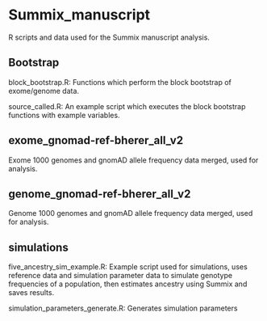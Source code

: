 # Summix_manuscript
R scripts and data used for the Summix manuscript analysis.

## Bootstrap
block_bootstrap.R: Functions which perform the block bootstrap of exome/genome data.

source_called.R: An example script which executes the block bootstrap functions with example variables.

## exome_gnomad-ref-bherer_all_v2
Exome 1000 genomes and gnomAD allele frequency data merged, used for analysis.

## genome_gnomad-ref-bherer_all_v2
Genome 1000 genomes and gnomAD allele frequency data merged, used for analysis.

## simulations
five_ancestry_sim_example.R: Example script used for simulations, uses reference data and simulation parameter data to simulate genotype frequencies of a population, then estimates ancestry using Summix and saves results.

simulation_parameters_generate.R: Generates simulation parameters
